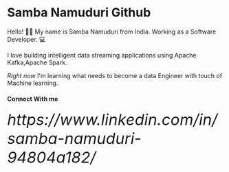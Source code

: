 # Samba Namuduri Github

Hello! 👋🏼 My name is Samba Namuduri from India. Working as a Software Developer. 💻

I love building intelligent data streaming applications using Apache Kafka,Apache Spark.

<em>Right now</em> I'm learning what needs to become a data Engineer with touch of Machine learning. 


<h4>Connect With me</h4>
<i class="fa fa-linkedin-square" style="font-size:36px">https://www.linkedin.com/in/samba-namuduri-94804a182/</i>

